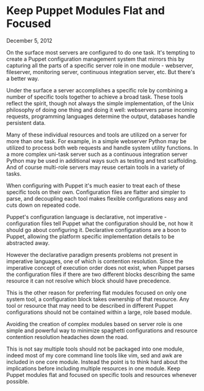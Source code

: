 Keep Puppet Modules Flat and Focused
====================================

December 5, 2012

On the surface most servers are configured to do one task. It's tempting to create a Puppet configuration management system that mirrors this by capturing all the parts of a specific server role in one module - webserver, fileserver, monitoring server, continuous integration server, etc. But there's a better way.

Under the surface a server accomplishes a specific role by combining a number of specific tools together to achieve a broad task. These tools reflect the spirit, though not always the simple implementation, of the Unix philosophy of doing one thing and doing it well: webservers parse incoming requests, programming languages determine the output, databases handle persistent data.

Many of these individual resources and tools are utilized on a server for more than one task. For example, in a simple webserver Python may be utilized to process both web requests and handle system utility functions. In a more complex uni-task server such as a continuous integration server Python may be used in additional ways such as testing and test scaffolding. And of course multi-role servers may reuse certain tools in a variety of tasks.

When configuring with Puppet it's much easier to treat each of these specific tools on their own. Configuration files are flatter and simpler to parse, and decoupling each tool makes flexible configurations easy and cuts down on repeated code.

Puppet's configuration language is declarative, not imperative - configuration files tell Puppet what the configuration should be, not how it should go about configuring it. Declarative configurations are a boon to Puppet, allowing the platform specific implementation details to be abstracted away.

However the declarative paradigm presents problems not present in imperative languages, one of which is contention resolution. Since the imperative concept of execution order does not exist, when Puppet parses the configuration files if there are two different blocks describing the same resource it can not resolve which block should have precedence.

This is the other reason for preferring flat modules focused on only one system tool, a configuration block takes ownership of that resource. Any tool or resource that may need to be described in different Puppet configurations should not be contained within a large, role based module.

Avoiding the creation of complex modules based on server role is one simple and powerful way to minimize spaghetti configurations and resource contention resolution headaches down the road. 

This is not say multiple tools should not be packaged into one module, indeed most of my core command line tools like vim, sed and awk are included in one core module. Instead the point is to think hard about the implications before including multiple resources in one module. Keep Puppet modules flat and focused on specific tools and resources whenever possible.
